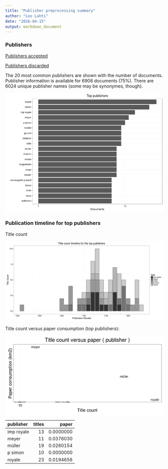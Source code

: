 ```yaml
---
title: "Publisher preprocessing summary"
author: "Leo Lahti"
date: "2016-04-15"
output: markdown_document
---
```



### Publishers

[Publishers accepted](output.tables/publisher_accepted.csv)

[Publishers discarded](output.tables/publisher_discarded.csv)



The 20 most common publishers are shown with the number of documents. Publisher information is available for 6908 documents (75%). There are 6024 unique publisher names (some may be synonymes, though).


![plot of chunk summarypublisher2](figure/summarypublisher2-1.png)

### Publication timeline for top publishers

Title count

![plot of chunk summaryTop10pubtimeline](figure/summaryTop10pubtimeline-1.png)



Title count versus paper consumption (top publishers):

![plot of chunk publishertitlespapers](figure/publishertitlespapers-1.png)

|publisher  | titles|     paper|
|:----------|------:|---------:|
|imp royale |     13| 0.0000000|
|meyer      |     11| 0.0376030|
|müller      |     19| 0.0260154|
|p simon    |     10| 0.0000000|
|royale     |     23| 0.0194656|
